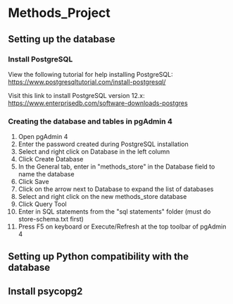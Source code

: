 # Methods_Project

## Setting up the database
### Install PostgreSQL
View the following tutorial for help installing PostgreSQL:  
https://www.postgresqltutorial.com/install-postgresql/  

Visit this link to install PostgreSQL version 12.x:  
https://www.enterprisedb.com/software-downloads-postgres  

### Creating the database and tables in pgAdmin 4
1. Open pgAdmin 4
2. Enter the password created during PostgreSQL installation
3. Select and right click on Database in the left column
4. Click Create Database
5. In the General tab, enter in "methods_store" in the Database field to name the database
6. Click Save
7. Click on the arrow next to Database to expand the list of databases
8. Select and right click on the new methods_store database
9. Click Query Tool
10. Enter in SQL statements from the "sql statements" folder (must do store-schema.txt first)
11. Press F5 on keyboard or Execute/Refresh at the top toolbar of pgAdmin 4

## Setting up Python compatibility with the database
## Install psycopg2

